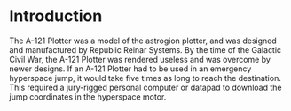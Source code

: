 # Introduction

The A-121 Plotter was a model of the astrogion plotter, and was designed and manufactured by Republic Reinar Systems.
By the time of the Galactic Civil War, the A-121 Plotter was rendered useless and was overcome by newer designs.
If an A-121 Plotter had to be used in an emergency hyperspace jump, it would take five times as long to reach the destination.
This required a jury-rigged personal computer or datapad to download the jump coordinates in the hyperspace motor.
